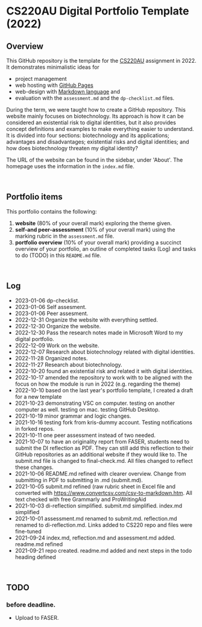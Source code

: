 # CS220AU Digital Portfolio Template (2022)
## Overview
This GitHub repository is the template for the [CS220AU](https://github.com/khofstadter/CS220AU) assignment in 2022. It demonstrates minimalistic ideas for 

- project management
- web hosting with [GitHub Pages](https://pages.github.com/) 
- web-design with [Markdown language](https://guides.github.com/features/mastering-markdown/) and
- evaluation with the `assessment.md` and the `dp-checklist.md` files. 

During the term, we were taught how to create a GitHub repository. This website mainly focuses on biotechnology. Its approach is how it can be considered an existential risk to digital identities, but it also provides concept definitions and examples to make everything easier to understand. It is divided into four sections: biotechnology and its applications; advantages and disadvantages; existential risks and digital identities; and how does biotechnology threaten my digital identity?

The URL of the website can be found in the sidebar, under 'About'. The homepage uses the information in the `index.md` file.

<br>

## Portfolio items
This portfolio contains the following:

1. **website** (80% of your overall mark) exploring the theme given.
2. **self-and peer-assessment** (10% of your overall mark) using the marking rubric in the `assessment.md` file.
3. **portfolio overview** (10% of your overall mark) providing a succinct overview of your portfolio, an outline of completed tasks (Log) and tasks to do (TODO) in this `README.md` file.

<br>

## Log
- 2023-01-06 dp-checklist.
- 2023-01-06 Self assesment.
- 2023-01-06 Peer assesment.
- 2022-12-31 Organize the website with everything settled.
- 2022-12-30 Organize the website.
- 2022-12-30 Pass the research notes made in Microsoft Word to my digital portfolio.
- 2022-12-09 Work on the website.
- 2022-12-07 Research about biotechnology related with digital identities.
- 2022-11-28 Organized notes.
- 2022-11-27 Research about biotechnology.
- 2022-10-20 found an existential risk and related it with digital identities.
- 2022-10-17 amended the repository to work with to be aligned with the focus on how the module is run in 2022 (e.g. regarding the theme)
- 2022-10-10 based on the last year's portfolio template, I created a draft for a new template
- 2021-10-23 demonstrating VSC on computer. testing on another computer as well. testing on mac. testing GitHub Desktop. 
- 2021-10-19 minor grammar and logic changes. 
- 2021-10-16 testing fork from kris-dummy account. Testing notifications in forked repos. 
- 2021-10-11 one peer assessment instead of two needed.
- 2021-10-07 to have an originality report from FASER, students need to submit the DI reflection as PDF. They can still add this reflection to their GitHub repositories as an additional website if they would like to. The submit.md file is changed to final-check.md. All files changed to reflect these changes. 
- 2021-10-06 README.md refined with clearer overview. Change from submitting in PDF to submitting in .md (submit.md). 
- 2021-10-05 submit.md refined (raw rubric sheet in Excel file and converted with https://www.convertcsv.com/csv-to-markdown.htm. All text checked with free Grammarly and ProWritingAid
- 2021-10-03 di-reflection simplified. submit.md simplified. index.md simplified
- 2021-10-01 assessment.md renamed to submit.md. reflection.md renamed to di-reflection.md. Links added to CS220 repo and files were fine-tuned
- 2021-09-24 index.md, reflection.md and assessment.md added. readme.md refined
- 2021-09-21 repo created. readme.md added and next steps in the todo heading defined

<br>

## TODO
### before deadline.

- Upload to FASER.

